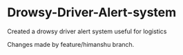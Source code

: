 # Drowsy-Driver-Alert-system
Created a drowsy driver alert system useful for logistics

Changes made by feature/himanshu branch.

